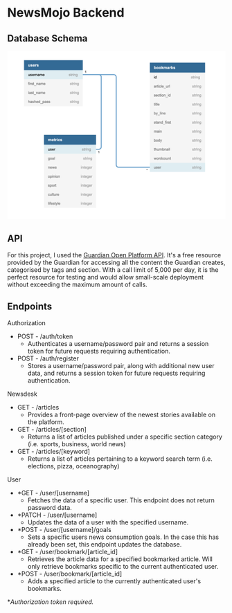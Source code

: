 # NewsMojo Backend

## Database Schema
![Database Schema](/database-schema.png)

## API
For this project, I used the [Guardian Open Platform API](https://open-platform.theguardian.com/). It's a free resource provided by the Guardian for accessing all the content the Guardian creates, categorised by tags and section. With a call limit of 5,000 per day, it is the perfect resource for testing and would allow small-scale deployment without exceeding the maximum amount of calls.

## Endpoints
Authorization
- POST - /auth/token
  - Authenticates a username/password pair and returns a session token for future requests requiring authentication.
- POST - /auth/register
  - Stores a username/password pair, along with additional new user data, and returns a session token for future requests requiring authentication.

Newsdesk
- GET - /articles
  - Provides a front-page overview of the newest stories available on the platform.
- GET - /articles/[section]
  - Returns a list of articles published under a specific section category (i.e. sports, business, world news)
- GET - /articles/[keyword]
  - Returns a list of articles pertaining to a keyword search term (i.e. elections, pizza, oceanography)

User
- *GET - /user/[username]
  - Fetches the data of a specific user. This endpoint does not return password data.
- *PATCH - /user/[username]
  - Updates the data of a user with the specified username.
- *POST - /user/[username]/goals
  - Sets a specific users news consumption goals. In the case this has already been set, this endpoint updates the database.
- *GET - /user/bookmark/[article_id]
  - Retrieves the article data for a specified bookmarked article. Will only retrieve bookmarks specific to the current authenticated user.
- *POST - /user/bookmark/[article_id]
  - Adds a specified article to the currently authenticated user's bookmarks.

**Authorization token required.*
